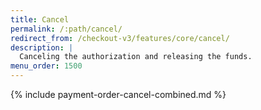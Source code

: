 ```yaml
---
title: Cancel
permalink: /:path/cancel/
redirect_from: /checkout-v3/features/core/cancel/
description: |
  Canceling the authorization and releasing the funds.
menu_order: 1500
---
```


{% include payment-order-cancel-combined.md %}
